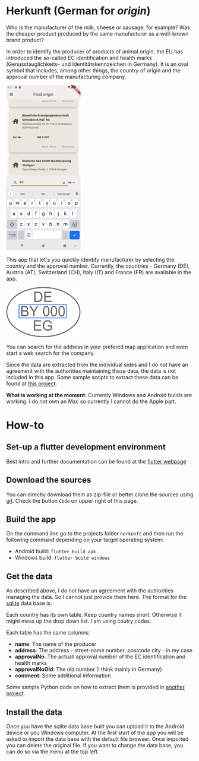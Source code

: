 # Herkunft (German for *origin*)

Who is the manufacturer of the milk, cheese or sausage, for example? Was the cheaper product produced by the same manufacturer as a well-known brand product?

In order to identify the producer of products of animal origin, the EU has introduced the so-called EC identification and health marks (Genusstauglichkeits- und Identitätskennzeichen in Germany). It is an oval symbol that includes, among other things, the country of origin and the approval number of the manufacturing company.

<img src="Screenshot.png" alt="health mark example" width="200" height="auto">

This app that let's you quickly identify manufacturer by selecting the country and the approval number. Currently, the countries - Germany (DE), Austria (AT), Switzerland (CH), Italy (IT) and France (FR) are available in the app.

<img src="assets/image.png" alt="health mark example" width="200" height="auto">

You can search for the address in your prefered map application and even start a web search for the company.

Since the data are extracted from the individual sides and I do not have an agreement with the authorities maintaining these data, the data is not included in this app. Some sample scripts to extract these data can be found at [this project](https://github.com/rokozeit/herkunft_daten).

**What is working at the moment:** Currently Windows and Android builds are working. I do not own an Mac so currently I cannot do the Apple part.

# How-to

## Set-up a flutter development environment
Best intro and further documentation can be found at the [flutter webpage](https://docs.flutter.dev/get-started/install)

## Download the sources
You can directly download them as zip-file or better clone the sources using [git](https://git-scm.com/). Check the button `Code` on upper right of this page.

## Build the app
On the command line go to the projects folder `herkunft` and then run the following command depending on your target operating system:

- Android build: `flutter build apk`
- Windows build: `flutter build windows`

## Get the data
As described above, I do not have an agreement with the authorities managing the data. So I cannot just provide them here.
The format for the [sqlite](https://www.sqlite.org/index.html) data base is:

 Each country has its own table. Keep country names short. Otherwise it might mess up the drop down list. I am using coutry codes.

 Each table has the same columns:
 - **name**: The name of the producer
 - **address**: The address - street-name number, postcode city - in my case
 - **approvalNo**: The actuall approval number of the EC identification and health marks
 - **approvalNoOld**: The old number (I think mainly in Germany)
 - **comment**: Some additional information

Some sample Python code on how to extract them is provided in [another project](https://github.com/rokozeit/herkunft_daten).

## Install the data
Once you have the sqlite data base built you can upload it to the Android device or you Windows computer. At the first start of the app you will be asked to import the data base with the default file browser. Once imported you can delete the original file. If you want to change the data base, you can do so via the menu at the top left. 